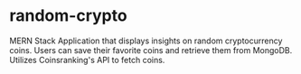 # random-crypto
MERN Stack Application that displays insights on random cryptocurrency coins. Users can save their favorite coins and retrieve them from MongoDB. Utilizes Coinsranking's API to fetch coins.
